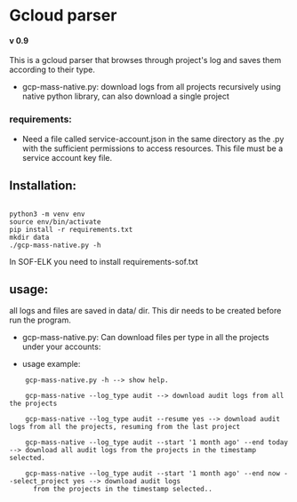 # Gcloud parser
#### v 0.9

This is a gcloud parser that browses through project's log and saves them according to their type.

- gcp-mass-native.py: download logs from all projects recursively using native python library, can also download a single project

### requirements:

- Need a file called service-account.json in the same directory as the .py with the sufficient permissions to access
resources. This file must be a service account key file.

## Installation:

~~~

python3 -m venv env
source env/bin/activate
pip install -r requirements.txt
mkdir data
./gcp-mass-native.py -h

~~~

In SOF-ELK you need to install requirements-sof.txt

## usage:
all logs and files are saved in data/ dir. This dir needs to be created before run the program.


- gcp-mass-native.py:
    Can download files per type in all the projects under your accounts:

- usage example:
~~~
    gcp-mass-native.py -h --> show help.

    gcp-mass-native --log_type audit --> download audit logs from all the projects

    gcp-mass-native --log_type audit --resume yes --> download audit logs from all the projects, resuming from the last project 

    gcp-mass-native --log_type audit --start '1 month ago' --end today --> download all audit logs from the projects in the timestamp selected.

    gcp-mass-native --log_type audit --start '1 month ago' --end now --select_project yes --> download audit logs
      from the projects in the timestamp selected..
~~~ 


